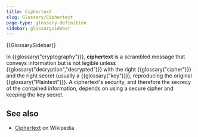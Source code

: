 ```yaml
---
title: Ciphertext
slug: Glossary/Ciphertext
page-type: glossary-definition
sidebar: glossarysidebar
---
```


{{GlossarySidebar}}

In {{glossary("cryptography")}}, **ciphertext** is a scrambled message that conveys information but is not legible unless {{glossary("decryption","decrypted")}} with the right {{glossary("cipher")}} and the right secret (usually a {{glossary("key")}}), reproducing the original {{glossary("Plaintext")}}. A ciphertext's security, and therefore the secrecy of the contained information, depends on using a secure cipher and keeping the key secret.

## See also

- [Ciphertext](https://en.wikipedia.org/wiki/Ciphertext) on Wikipedia
